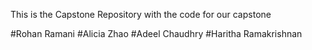 This is the Capstone Repository with the code for our capstone

#Rohan Ramani
#Alicia Zhao
#Adeel Chaudhry
#Haritha Ramakrishnan
